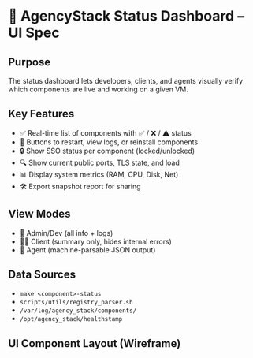 # 🧪 AgencyStack Status Dashboard – UI Spec

## Purpose
The status dashboard lets developers, clients, and agents visually verify which components are live and working on a given VM.

## Key Features
- ✅ Real-time list of components with ✅ / ❌ / ⚠️ status
- 🔄 Buttons to restart, view logs, or reinstall components
- 🔒 Show SSO status per component (locked/unlocked)
- 🔍 Show current public ports, TLS state, and load
- 📊 Display system metrics (RAM, CPU, Disk, Net)
- 🛠️ Export snapshot report for sharing

## View Modes
- 🧪 Admin/Dev (all info + logs)
- 👨‍💼 Client (summary only, hides internal errors)
- 🤖 Agent (machine-parsable JSON output)

## Data Sources
- `make <component>-status`
- `scripts/utils/registry_parser.sh`
- `/var/log/agency_stack/components/`
- `/opt/agency_stack/healthstamp`

## UI Component Layout (Wireframe)
